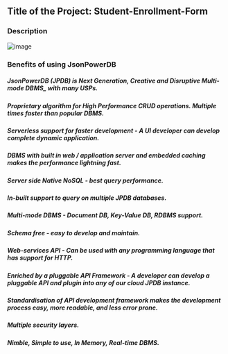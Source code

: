 ## Title of the Project: Student-Enrollment-Form
### Description
![image](https://user-images.githubusercontent.com/90664788/211859914-f3d09726-3eef-4b78-a16b-dbf0630b0d06.png)


### Benefits of using JsonPowerDB

##### JsonPowerDB (JPDB) is Next Generation, Creative and Disruptive Multi-mode DBMS_ with many USPs.
##### Proprietary algorithm for High Performance CRUD operations. Multiple times faster than popular DBMS.
##### Serverless support for faster development - A UI developer can develop complete dynamic application.
##### DBMS with built in web / application server and embedded caching makes the performance lightning fast.
##### Server side Native NoSQL - best query performance.
##### In-built support to query on multiple JPDB databases.
##### Multi-mode DBMS - Document DB, Key-Value DB, RDBMS support.
##### Schema free - easy to develop and maintain.
##### Web-services API - Can be used with any programming language that has support for HTTP.
##### Enriched by a pluggable API Framework - A developer can develop a pluggable API and plugin into any of our cloud JPDB instance.
##### Standardisation of API development framework makes the development process easy, more readable, and less error prone.
##### Multiple security layers.
##### Nimble, Simple to use, In Memory, Real-time DBMS.
